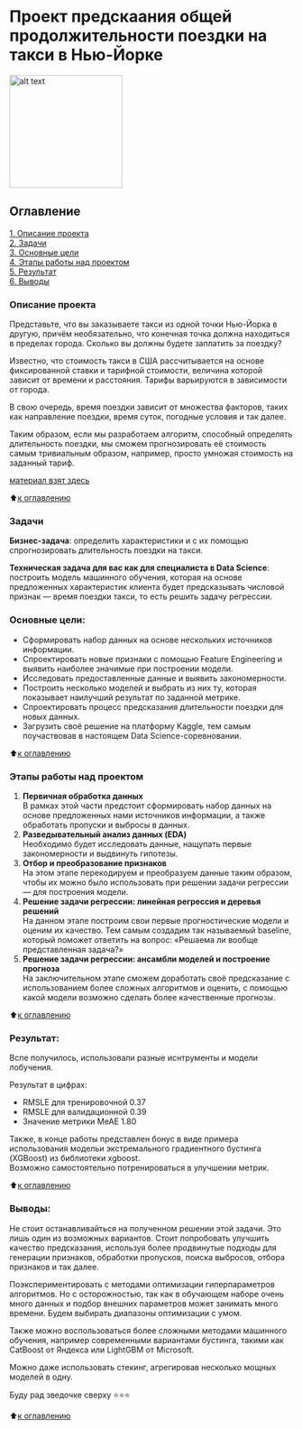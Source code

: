 # Проект предскаания общей продолжительности поездки на такси в Нью-Йорке
<img src="image.png" alt="alt text" width="200"/>

## Оглавление  
<a id = '0'></a>
<a href ="#1">1. Описание проекта</a><br>
<a href ="#2">2. Задачи</a><br>
<a href ="#3">3. Основные цели</a><br>
<a href ="#4">4. Этапы работы над проектом</a><br>
<a href ="#5">5. Результат</a><br>
<a href ="#6">6. Выводы</a><br>

### Описание проекта    
<a id = '1'></a>
Представьте, что вы заказываете такси из одной точки Нью-Йорка в другую, причём необязательно, что конечная точка должна находиться в пределах города. Сколько вы должны будете заплатить за поездку?

Известно, что стоимость такси в США рассчитывается на основе фиксированной ставки и тарифной стоимости, величина которой зависит от времени и расстояния. Тарифы варьируются в зависимости от города.

В свою очередь, время поездки зависит от множества факторов, таких как направление поездки, время суток, погодные условия и так далее.

Таким образом, если мы разработаем алгоритм, способный определять длительность поездки, мы сможем прогнозировать её стоимость самым тривиальным образом, например, просто умножая стоимость на заданный тариф.

[материал взят здесь](https://www.kaggle.com/competitions/nyc-taxi-trip-duration/overview)



:arrow_up:<a href ="#0">к оглавлению</a>


### Задачи    
<a id = '2'></a>
**Бизнес-задача**: определить характеристики и с их помощью спрогнозировать длительность поездки на такси.

**Техническая задача для вас как для специалиста в Data Science**: построить модель машинного обучения, которая на основе предложенных характеристик клиента будет предсказывать числовой признак — время поездки такси, то есть решить задачу регрессии.

### Основные цели:
<a id = '3'></a>
- Сформировать набор данных на основе нескольких источников информации.
- Спроектировать новые признаки с помощью Feature Engineering и выявить наиболее значимые при построении модели.
- Исследовать предоставленные данные и выявить закономерности.
- Построить несколько моделей и выбрать из них ту, которая показывает наилучший результат по заданной метрике.
- Спроектировать процесс предсказания длительности поездки для новых данных.
- Загрузить своё решение на платформу Kaggle, тем самым поучаствовав в настоящем Data Science-соревновании.

:arrow_up:<a href ="#0">к оглавлению</a>


### Этапы работы над проектом  
<a id = '4'></a>
1. **Первичная обработка данных**  
В рамках этой части предстоит сформировать набор данных на основе предложенных нами источников информации, а также обработать пропуски и выбросы в данных.
2. **Разведывательный анализ данных (EDA)**  
Необходимо будет исследовать данные, нащупать первые закономерности и выдвинуть гипотезы.
3. **Отбор и преобразование признаков**  
На этом этапе перекодируем и преобразуем данные таким образом, чтобы их можно было использовать при решении задачи регрессии — для построения модели.
4. **Решение задачи регрессии: линейная регрессия и деревья решений**  
На данном этапе построим свои первые прогностические модели и оценим их качество. Тем самым создадим так называемый baseline, который поможет ответить на вопрос: «Решаема ли вообще представленная задача?»
5. **Решение задачи регрессии: ансамбли моделей и построение прогноза**  
На заключительном этапе сможем доработать своё предсказание с использованием более сложных алгоритмов и оценить, с помощью какой модели возможно сделать более качественные прогнозы.

:arrow_up:<a href ="#0">к оглавлению</a>


### Результат:  
<a id = '5'></a>
Вспе получилось, использовали разные иснтрументы и модели лобучения.

Результат в цифрах:
* RMSLE для тренировочной 0.37
* RMSLE для валидационной 0.39
* Значение метрики MeAE 1.80

Также, в конце работы представлен бонус в виде примера использования модельи экстремального градиентного бустинга (XGBoost) из библиотеки xgboost.  
Возможно самостоятельно потренироваться в улучшении метрик.

:arrow_up:<a href ="#0">к оглавлению</a>


### Выводы:  
<a id = '6'></a>
Не стоит останавливайться на полученном решении этой задачи. Это лишь один из возможных вариантов. Стоит попробовать улучшить качество предсказания, используя более продвинутые подходы для генерации признаков, обработки пропусков, поиска выбросов, отбора признаков и так далее. 

Поэкспериментировать с методами оптимизации гиперпараметров алгоритмов. Но с осторожностью, так как в обучающем наборе очень много данных и подбор внешних параметров может занимать много времени. Будем выбирать диапазоны оптимизации с умом.

Также можно воспользоваться более сложными методами машинного обучения, например современными вариантами бустинга, такими как CatBoost от Яндекса или LightGBM от Microsoft.

Можно даже использовать стекинг, агрегировав несколько мощных моделей в одну.

Буду рад зведочке сверху ⭐️⭐️⭐️

:arrow_up:<a href ="#0">к оглавлению</a>
